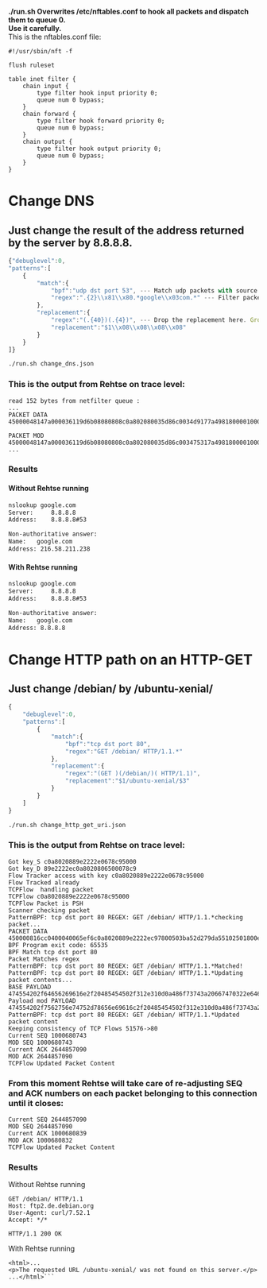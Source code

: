 **./run.sh Overwrites /etc/nftables.conf to hook all packets and dispatch them to queue 0.**  
**Use it carefully.**  
This is the nftables.conf file:  
```
#!/usr/sbin/nft -f

flush ruleset

table inet filter {
    chain input {
        type filter hook input priority 0;
        queue num 0 bypass;
    }
    chain forward {
        type filter hook forward priority 0;
        queue num 0 bypass;
    }
    chain output {
        type filter hook output priority 0;
        queue num 0 bypass;
    }
}

```
# Change DNS
## Just change the result of the address returned by the server by 8.8.8.8.
```javascript
{"debuglevel":0,
"patterns":[
    {
        "match":{
            "bpf":"udp dst port 53", --- Match udp packets with source port 53. 
            "regex":".{2}\\x81\\x80.*google\\x03com.*" --- Filter packets by regex, for example all of them having an encoded dns response A for google.com
        },
        "replacement":{
            "regex":"(.{40})(.{4})", --- Drop the replacement here. Group 1 is the offset that wont be modified. Group 2 are 4 bytes to be replaced by \x08.
            "replacement":"$1\\x08\\x08\\x08\\x08"
        }
    }
]}
```

```bash
./run.sh change_dns.json
```

### This is the output from Rehtse on trace level:
```
read 152 bytes from netfilter queue :
...
PACKET DATA 45000048147a000036119d6b08080808c0a802080035d86c0034d9177a498180000100010000000006676f6f676c6503636f6d0000010001c00c000100010000004c0004`d83ad3ee`

PACKET MOD 45000048147a000036119d6b08080808c0a802080035d86c003475317a498180000100010000000006676f6f676c6503636f6d0000010001c00c000100010000004c00040`8080808`
...
```

### Results 
#### Without Rehtse running
```bash
nslookup google.com
Server:     8.8.8.8
Address:    8.8.8.8#53

Non-authoritative answer:
Name:   google.com
Address: 216.58.211.238
```

#### With Rehtse running
```bash
nslookup google.com
Server:     8.8.8.8
Address:    8.8.8.8#53

Non-authoritative answer:
Name:   google.com
Address: 8.8.8.8
```


# Change HTTP path on an HTTP-GET
## Just change /debian/ by /ubuntu-xenial/
```javascript
{   
    "debuglevel":0,
    "patterns":[
        {
            "match":{
                "bpf":"tcp dst port 80",
                "regex":"GET /debian/ HTTP/1.1.*"
            },
            "replacement":{
                "regex":"(GET )(/debian/)( HTTP/1.1)",
                "replacement":"$1/ubuntu-xenial/$3"
            }
        }
    ]
}
```

```bash
./run.sh change_http_get_uri.json
```

### This is the output from Rehtse on trace level:
```
Got key_S c0a8020889e2222e0678c95000
Got key_D 89e2222ec0a8020806500078c9
Flow Tracker access with key c0a8020889e2222e0678c95000
Flow Tracked already 
TCPFlow  handling packet 
TCPFlow c0a8020889e2222e0678c95000
TCPFlow Packet is PSH
Scanner checking packet 
PatternBPF: tcp dst port 80 REGEX: GET /debian/ HTTP/1.1.*checking packet...
PACKET DATA 450000816cc0400040065ef6c0a8020889e2222ec97800503ba52d279da55102501800e528570000474554202f64656269616e2f20485454502f312e310d0a486f73743a20667470322e64652e64656269616e2e6f72670d0a557365722d4167656e743a206375726c2f372e35322e310d0a4163636570743a202a2f2a0d0a0d0a
BPF Program exit code: 65535
BPF Match tcp dst port 80
Packet Matches regex
PatternBPF: tcp dst port 80 REGEX: GET /debian/ HTTP/1.1.*Matched!
PatternBPF: tcp dst port 80 REGEX: GET /debian/ HTTP/1.1.*Updating packet contents...
BASE PAYLOAD 474554202f64656269616e2f20485454502f312e310d0a486f73743a20667470322e64652e64656269616e2e6f72670d0a557365722d4167656e743a206375726c2f372e35322e310d0a4163636570743a202a2f2a0d0a0d0a
Payload mod PAYLOAD 474554202f7562756e74752d78656e69616c2f20485454502f312e310d0a486f73743a20667470322e64652e64656269616e2e6f72670d0a557365722d4167656e743a206375726c2f372e35322e310d0a4163636570743a202a2f2a0d0a0d0a
PatternBPF: tcp dst port 80 REGEX: GET /debian/ HTTP/1.1.*Updated packet content
Keeping consistency of TCP Flows 51576->80
Current SEQ 1000680743
MOD SEQ 1000680743
Current ACK 2644857090
MOD ACK 2644857090
TCPFlow Updated Packet Content 
```

### From this moment Rehtse will take care of re-adjusting SEQ and ACK numbers on each packet belonging to this connection until it closes:
```Keeping consistency of TCP Flows 80->51576
Current SEQ 2644857090
MOD SEQ 2644857090
Current ACK 1000680839
MOD ACK 1000680832
TCPFlow Updated Packet Content 
```

### Results
Without Rehtse running
```curl -s -v http://ftp2.de.debian.org/debian/ > /dev/null 
GET /debian/ HTTP/1.1
Host: ftp2.de.debian.org
User-Agent: curl/7.52.1
Accept: */*

HTTP/1.1 200 OK
```
With Rehtse running
```curl http://ftp2.de.debian.org/debian/ 
<html>...
<p>The requested URL /ubuntu-xenial/ was not found on this server.</p>
...</html>```
